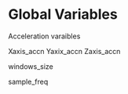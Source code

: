 # Global Variables
Acceleration varaibles

Xaxis_accn
Yaxix_accn
Zaxis_accn

windows_size

sample_freq

